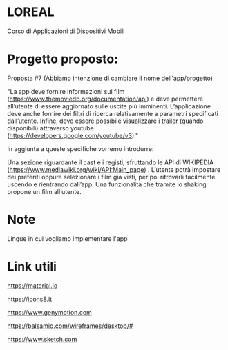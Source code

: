 # LOREAL
Corso di Applicazioni di Dispositivi Mobili 

# Progetto proposto:

Proposta #7  (Abbiamo intenzione di cambiare il nome dell'app/progetto)

"La app deve fornire informazioni sui film (https://www.themoviedb.org/documentation/api) e deve permettere all’utente di essere aggiornato sulle uscite più imminenti. L’applicazione deve anche fornire dei filtri di ricerca relativamente a parametri specificati dall’utente. Infine, deve essere possibile visualizzare i trailer (quando disponibili) attraverso youtube (https://developers.google.com/youtube/v3)."

In aggiunta a queste specifiche vorremo introdurre:

Una sezione riguardante il cast e i registi, sfruttando le API di WIKIPEDIA (https://www.mediawiki.org/wiki/API:Main_page) .
L’utente potrà impostare dei preferiti oppure selezionare i film già visti, per poi ritrovarli facilmente uscendo e rientrando dall’app.
Una funzionalità che tramite lo shaking propone un film all’utente.

# Note
Lingue in cui vogliamo implementare l'app

# Link utili

https://material.io

https://icons8.it

https://www.genymotion.com

https://balsamiq.com/wireframes/desktop/#

https://www.sketch.com
